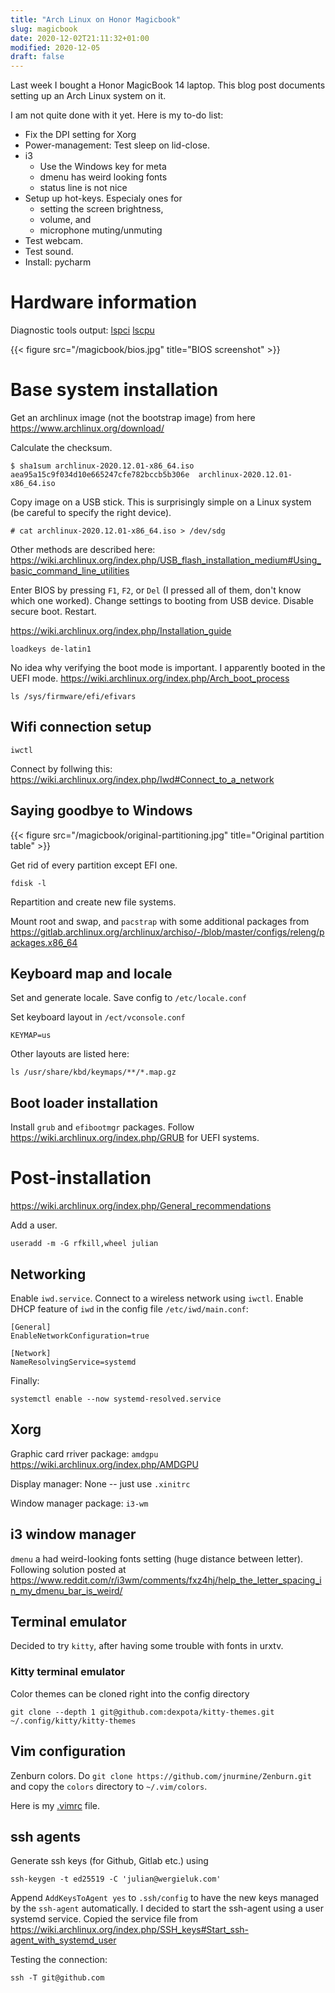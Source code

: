 ```yaml
---
title: "Arch Linux on Honor Magicbook"
slug: magicbook
date: 2020-12-02T21:11:32+01:00
modified: 2020-12-05
draft: false
---
```


Last week I bought a Honor MagicBook 14 laptop. This blog post documents
setting up an Arch Linux system on it. 

I am not quite done with it yet. Here is my to-do list: 

* Fix the DPI setting for Xorg
* Power-management: Test sleep on lid-close.
* i3
    * Use the Windows key for meta
    * dmenu has weird looking fonts
    * status line is not nice
* Setup up hot-keys. Especialy ones for
    * setting the screen brightness, 
    * volume, and
    * microphone muting/unmuting
* Test webcam. 
* Test sound.
* Install: pycharm

# Hardware information

Diagnostic tools output: [lspci](/magicbook/lspci.txt) [lscpu](/magicbook/lscpu.txt)

{{< figure src="/magicbook/bios.jpg" title="BIOS screenshot" >}}

# Base system installation

Get an archlinux image (not the bootstrap image) from here https://www.archlinux.org/download/ 

Calculate the checksum.

    $ sha1sum archlinux-2020.12.01-x86_64.iso 
    aea95a15c9f034d10e665247cfe782bccb5b306e  archlinux-2020.12.01-x86_64.iso

Copy image on a USB stick. This is surprisingly simple on a Linux system (be
careful to specify the right device).

    # cat archlinux-2020.12.01-x86_64.iso > /dev/sdg

Other methods are described here: 
https://wiki.archlinux.org/index.php/USB_flash_installation_medium#Using_basic_command_line_utilities

Enter BIOS by pressing `F1`, `F2`, or `Del` (I pressed all of them, don't know
which one worked). Change settings to booting from USB device. Disable secure
boot. Restart.

https://wiki.archlinux.org/index.php/Installation_guide

    loadkeys de-latin1

No idea why verifying the boot mode is important. I apparently booted in the UEFI mode.
https://wiki.archlinux.org/index.php/Arch_boot_process 

    ls /sys/firmware/efi/efivars

## Wifi connection setup

    iwctl

Connect by follwing this: https://wiki.archlinux.org/index.php/Iwd#Connect_to_a_network

## Saying goodbye to Windows

{{< figure src="/magicbook/original-partitioning.jpg" title="Original partition table" >}}

Get rid of every partition except EFI one.

    fdisk -l

Repartition and create new file systems.

Mount root and swap, and `pacstrap` with some additional packages from 
https://gitlab.archlinux.org/archlinux/archiso/-/blob/master/configs/releng/packages.x86_64

## Keyboard map and locale

Set and generate locale. Save config to `/etc/locale.conf`

Set keyboard layout in `/ect/vconsole.conf`

    KEYMAP=us

Other layouts are listed here: 
    
    ls /usr/share/kbd/keymaps/**/*.map.gz

## Boot loader installation

Install `grub` and `efibootmgr` packages. Follow https://wiki.archlinux.org/index.php/GRUB for UEFI systems. 

# Post-installation

https://wiki.archlinux.org/index.php/General_recommendations

Add a user.

    useradd -m -G rfkill,wheel julian

## Networking

Enable `iwd.service`. Connect to a wireless network using `iwctl`. Enable DHCP
feature of `iwd` in the config file `/etc/iwd/main.conf`:

    [General]
    EnableNetworkConfiguration=true

    [Network]
    NameResolvingService=systemd

Finally:

    systemctl enable --now systemd-resolved.service

## Xorg

Graphic card rriver package: `amdgpu` https://wiki.archlinux.org/index.php/AMDGPU 

Display manager: None -- just use `.xinitrc`

Window manager package: `i3-wm`

## i3 window manager

`dmenu` a had weird-looking fonts setting (huge distance between letter).
Following solution posted at https://www.reddit.com/r/i3wm/comments/fxz4hj/help_the_letter_spacing_in_my_dmenu_bar_is_weird/


## Terminal emulator

Decided to try `kitty`, after having some trouble with fonts in urxtv. 

### Kitty terminal emulator

Color themes can be cloned right into the config directory

    git clone --depth 1 git@github.com:dexpota/kitty-themes.git ~/.config/kitty/kitty-themes

## Vim configuration

Zenburn colors. Do `git clone https://github.com/jnurmine/Zenburn.git` and copy the
`colors` directory to `~/.vim/colors`. 

Here is my [.vimrc](/config/vimrc) file.

## ssh agents

Generate ssh keys (for Github, Gitlab etc.) using

    ssh-keygen -t ed25519 -C 'julian@wergieluk.com'

Append `AddKeysToAgent yes` to `.ssh/config` to have the new keys managed by the `ssh-agent` automatically. I decided to start the ssh-agent using a user systemd service. Copied the service file from https://wiki.archlinux.org/index.php/SSH_keys#Start_ssh-agent_with_systemd_user

Testing the connection:

    ssh -T git@github.com





